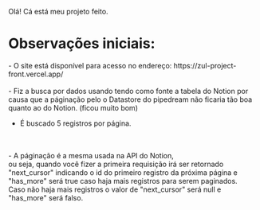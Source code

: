 Olá! Cá está meu projeto feito.

<h1>Observações iniciais:</h1>
  - O site está disponível para acesso no endereço: https://zul-project-front.vercel.app/ <br/>
  <br/>
  - Fiz a busca por dados usando tendo como fonte a tabela do Notion por causa que a páginação pelo o Datastore do pipedream não ficaria tão boa quanto ao do Notion. (ficou muito bom)<br/>

  - É buscado 5 registros por página.
  <br/>
  <br/>
  - A páginação é a mesma usada na API do Notion,<br/>
    ou seja, quando você fizer a primeira requisição irá ser retornado "next_cursor" indicando o id do primeiro registro da próxima página e "has_more" será true caso haja mais registros para serem paginados.<br/>
    Caso não haja mais registros o valor de "next_cursor" será null e "has_more" será falso.
